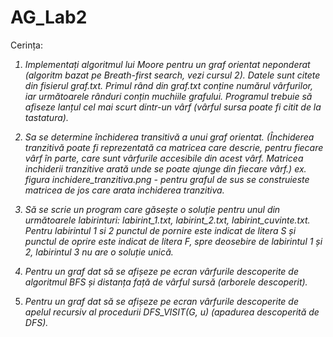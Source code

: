 # AG_Lab2

Cerința:

<i>
  
1. Implementați algoritmul lui Moore pentru un graf orientat neponderat (algoritm bazat pe Breath-first search, vezi cursul 2). Datele sunt citete din fisierul graf.txt. Primul rând din graf.txt conține numărul vârfurilor, iar următoarele rânduri conțin muchiile grafului. Programul trebuie să afiseze lanțul cel mai scurt dintr-un vârf (vârful sursa poate fi citit de la tastatura).

2. Sa se determine închiderea transitivă a unui graf orientat. (Închiderea tranzitivă poate fi reprezentată ca matricea care descrie, pentru fiecare vârf în parte, care sunt vârfurile accesibile din acest vârf. Matricea inchiderii tranzitive arată unde se poate ajunge din fiecare vârf.) ex. figura inchidere_tranzitiva.png - pentru graful de sus se construieste matricea de jos care arata inchiderea tranzitiva.

3. Să se scrie un program care găsește o soluție pentru unul din următoarele labirinturi: labirint_1.txt, labirint_2.txt, labirint_cuvinte.txt. Pentru labirintul 1 si 2 punctul de pornire este indicat de litera S și punctul de oprire este indicat de litera F, spre deosebire de labirintul 1 și 2, labirintul 3 nu are o soluție unică.

4. Pentru un graf dat să se afișeze pe ecran vârfurile descoperite de algoritmul BFS și distanța față de vârful sursă (arborele descoperit). 

5. Pentru un graf dat să se afișeze pe ecran vârfurile descoperite de apelul recursiv al procedurii DFS_VISIT(G, u) (apadurea descoperită de DFS).</i>
